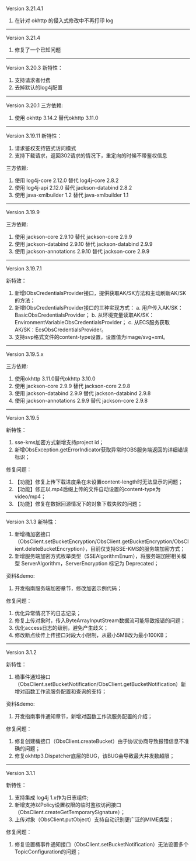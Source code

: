 Version 3.21.4.1

1. 在针对 okhttp 的侵入式修改中不再打印 log

-----------------------------------------------------------------------------------
Version 3.21.4

1. 修复了一个已知问题

-----------------------------------------------------------------------------------

Version 3.20.3
新特性：
1. 支持请求者付费
2. 去掉默认的log4j配置

-----------------------------------------------------------------------------------

Version 3.20.1
三方依赖:
1. 使用 okhttp 3.14.2 替代okhttp 3.11.0

-----------------------------------------------------------------------------------

Version 3.19.11
新特性：
1. 请求鉴权支持链式访问模式
2. 支持下载请求，返回302请求的情况下，重定向的时候不带鉴权信息

三方依赖:
1. 使用 log4j-core 2.12.0 替代 log4j-core 2.8.2
2. 使用 log4j-api 2.12.0 替代 jackson-databind 2.8.2
3. 使用 java-xmlbuilder 1.2 替代 java-xmlbuilder 1.1

-----------------------------------------------------------------------------------

Version 3.19.9

三方依赖:
1. 使用 jackson-core 2.9.10 替代 jackson-core 2.9.9
2. 使用 jackson-databind 2.9.10 替代 jackson-databind 2.9.9
3. 使用 jackson-annotations 2.9.10 替代 jackson-core 2.9.9

-----------------------------------------------------------------------------------

Version 3.19.7.1

新特效：
1. 新增IObsCredentialsProvider接口，提供获取AK/SK方法和主动刷新AK/SK的方法；
2. 新增IObsCredentialsProvider接口的三种实现方式：
   a. 用户传入AK/SK：BasicObsCredentialsProvider；
   b. 从环境变量读取AK/SK：EnvironmentVariableObsCredentialsProvider；
   c. 从ECS服务获取AK/SK：EcsObsCredentialsProvider。
3. 支持svp格式文件的content-type设置，设置值为image/svg+xml。

-----------------------------------------------------------------------------------

Version 3.19.5.x

三方依赖:
1. 使用okhttp 3.11.0替代okhttp 3.10.0
2. 使用 jackson-core 2.9.9 替代 jackson-core 2.9.8
3. 使用 jackson-databind 2.9.9 替代 jackson-databind 2.9.8
4. 使用 jackson-annotations 2.9.9 替代 jackson-core 2.9.8

-----------------------------------------------------------------------------------

Version 3.19.5

新特性：
1. sse-kms加密方式新增支持project id；
2. 新增ObsException.getErrorIndicator获取异常时OBS服务端返回的详细错误标识；

修复问题：
1. 【功能】修复上传下载进度条在未设置content-length时无法显示的问题；
2. 【功能】修正以.mp4后缀上传的文件自动设置的content-type为video/mp4；
3. 【功能】修复在数据回源情况下的对象下载失败的问题；

-----------------------------------------------------------------------------------

Version 3.1.3
新特性：
1. 新增桶加密接口（ObsClient.setBucketEncryption/ObsClient.getBucketEncryption/ObsClient.deleteBucketEncryption），目前仅支持SSE-KMS的服务端加密方式；
2. 新增服务端加密方式枚举类型（SSEAlgorithmEnum），将服务端加密相关模型 ServerAlgorithm，ServerEncryption 标记为 Deprecated；

资料&demo:
1. 开发指南服务端加密章节，修改加密示例代码；

修复问题：
1. 优化异常情况下的日志记录；
2. 修复上传对象时，传入ByteArrayInputStream数据流可能导致报错的问题；
3. 优化access日志的级别，避免产生歧义；
4. 修改断点续传上传接口对段大小限制，从最小5MB改为最小100KB；

-----------------------------------------------------------------------------------

Version 3.1.2

新特性：
1. 桶事件通知接口（ObsClient.setBucketNotification/ObsClient.getBucketNotification）新增对函数工作流服务配置和查询的支持；

资料&demo:
1. 开发指南事件通知章节，新增对函数工作流服务配置的介绍；

修复问题：
1. 修复创建桶接口（ObsClient.createBucket）由于协议协商导致报错信息不准确的问题；
2. 修复okhttp3.Dispatcher底层的BUG，该BUG会导致最大并发数超限；

-----------------------------------------------------------------------------------

Version 3.1.1

新特性：
1. 支持集成 log4j 1.x作为日志组件;
2. 新增支持以Policy设置权限的临时鉴权访问接口（ObsClient.createGetTemporarySignature）；
3. 上传对象（ObsClient.putObject）支持自动识别更广泛的MIME类型；

修复问题：
1. 修复设置桶事件通知接口（ObsClient.setBucketNotification）无法设置多个TopicConfiguration的问题；





